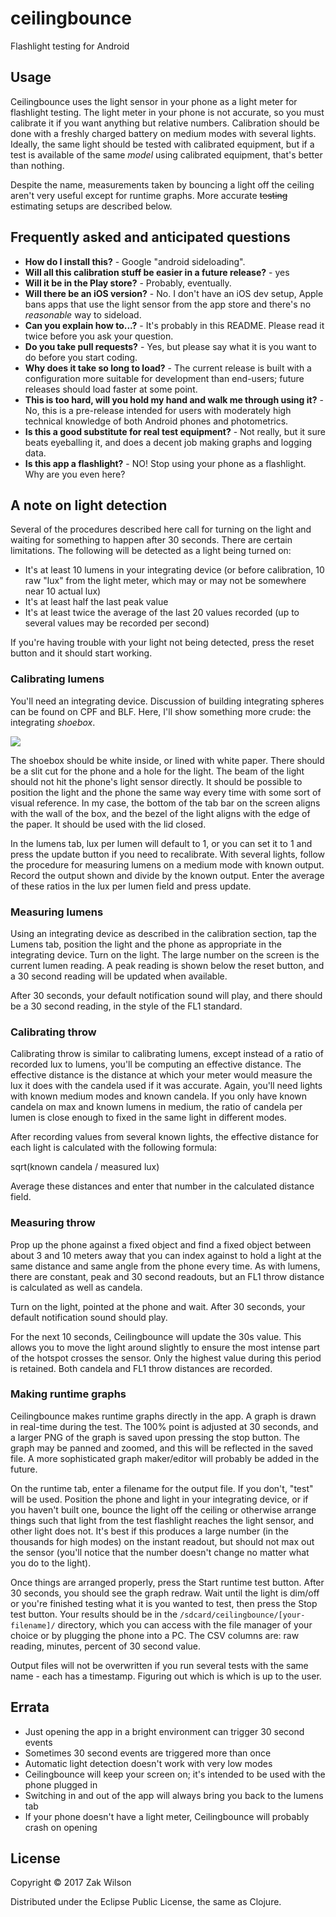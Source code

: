 # ceilingbounce

Flashlight testing for Android

## Usage

Ceilingbounce uses the light sensor in your phone as a light meter for flashlight testing. The light meter in your phone is not accurate, so you must calibrate it if you want anything but relative numbers. Calibration should be done with a freshly charged battery on medium modes with several lights. Ideally, the same light should be tested with calibrated equipment, but if a test is available of the same *model* using calibrated equipment, that's better than nothing.

Despite the name, measurements taken by bouncing a light off the ceiling aren't very useful except for runtime graphs. More accurate ~~testing~~ estimating setups are described below.

## Frequently asked and anticipated questions

* **How do I install this?** - Google "android sideloading".
* **Will all this calibration stuff be easier in a future release?** - yes
* **Will it be in the Play store?** - Probably, eventually.
* **Will there be an iOS version?** - No. I don't have an iOS dev setup, Apple bans apps that use the light sensor from the app store and there's no *reasonable* way to sideload.
* **Can you explain how to...?** - It's probably in this README. Please read it twice before you ask your question.
* **Do you take pull requests?** - Yes, but please say what it is you want to do before you start coding.
* **Why does it take so long to load?** - The current release is built with a configuration more suitable for development than end-users; future releases should load faster at some point.
* **This is too hard, will you hold my hand and walk me through using it?** - No, this is a pre-release intended for users with moderately high technical knowledge of both Android phones and photometrics.
* **Is this a good substitute for real test equipment?** - Not really, but it sure beats eyeballing it, and does a decent job making graphs and logging data.
* **Is this app a flashlight?** - NO! Stop using your phone as a flashlight. Why are you even here?

## A note on light detection

Several of the procedures described here call for turning on the light and waiting for something to happen after 30 seconds. There are certain limitations. The following will be detected as a light being turned on:

* It's at least 10 lumens in your integrating device (or before calibration, 10 raw "lux" from the light meter, which may or may not be somewhere near 10 actual lux)
* It's at least half the last peak value
* It's at least twice the average of the last 20 values recorded (up to several values may be recorded per second)

If you're having trouble with your light not being detected, press the reset button and it should start working.

### Calibrating lumens

You'll need an integrating device. Discussion of building integrating spheres can be found on CPF and BLF. Here, I'll show something more crude: the integrating *shoebox*.

![](http://i.imgur.com/cjoP3D3.jpg)

The shoebox should be white inside, or lined with white paper. There should be a slit cut for the phone and a hole for the light. The beam of the light should not hit the phone's light sensor directly. It should be possible to position the light and the phone the same way every time with some sort of visual reference. In my case, the bottom of the tab bar on the screen aligns with the wall of the box, and the bezel of the light aligns with the edge of the paper. It should be used with the lid closed.

In the lumens tab, lux per lumen will default to 1, or you can set it to 1 and press the update button if you need to recalibrate. With several lights, follow the procedure for measuring lumens on a medium mode with known output. Record the output shown and divide by the known output. Enter the average of these ratios in the lux per lumen field and press update.

### Measuring lumens

Using an integrating device as described in the calibration section, tap the Lumens tab, position the light and the phone as appropriate in the integrating device. Turn on the light. The large number on the screen is the current lumen reading. A peak reading is shown below the reset button, and a 30 second reading will be updated when available.

After 30 seconds, your default notification sound will play, and there should be a 30 second reading, in the style of the FL1 standard.

### Calibrating throw

Calibrating throw is similar to calibrating lumens, except instead of a ratio of recorded lux to lumens, you'll be computing an effective distance. The effective distance is the distance at which your meter would measure the lux it does with the candela used if it was accurate. Again, you'll need lights with known medium modes and known candela. If you only have known candela on max and known lumens in medium, the ratio of candela per lumen is close enough to fixed in the same light in different modes.

After recording values from several known lights, the effective distance for each light is calculated with the following formula:

sqrt(known candela / measured lux)

Average these distances and enter that number in the calculated distance field.

### Measuring throw

Prop up the phone against a fixed object and find a fixed object between about 3 and 10 meters away that you can index against to hold a light at the same distance and same angle from the phone every time. As with lumens, there are constant, peak and 30 second readouts, but an FL1 throw distance is calculated as well as candela.

Turn on the light, pointed at the phone and wait. After 30 seconds, your default notification sound should play.

For the next 10 seconds, Ceilingbounce will update the 30s value. This allows you to move the light around slightly to ensure the most intense part of the hotspot crosses the sensor. Only the highest value during this period is retained. Both candela and FL1 throw distances are recorded.

### Making runtime graphs

Ceilingbounce makes runtime graphs directly in the app. A graph is drawn in real-time during the test. The 100% point is adjusted at 30 seconds, and a larger PNG of the graph is saved upon pressing the stop button. The graph may be panned and zoomed, and this will be reflected in the saved file. A more sophisticated graph maker/editor will probably be added in the future.

On the runtime tab, enter a filename for the output file. If you don't, "test" will be used. Position the phone and light in your integrating device, or if you haven't built one, bounce the light off the ceiling or otherwise arrange things such that light from the test flashlight reaches the light sensor, and other light does not. It's best if this produces a large number (in the thousands for high modes) on the instant readout, but should not max out the sensor (you'll notice that the number doesn't change no matter what you do to the light).

Once things are arranged properly, press the Start runtime test button. After 30 seconds, you should see the graph redraw. Wait until the light is dim/off or you're finished testing what it is you wanted to test, then press the Stop test button. Your results should be in the `/sdcard/ceilingbounce/[your-filename]/` directory, which you can access with the file manager of your choice or by plugging the phone into a PC. The CSV columns are: raw reading, minutes, percent of 30 second value.

Output files will not be overwritten if you run several tests with the same name - each has a timestamp. Figuring out which is which is up to the user.

## Errata

* Just opening the app in a bright environment can trigger 30 second events
* Sometimes 30 second events are triggered more than once
* Automatic light detection doesn't work with very low modes
* Ceilingbounce will keep your screen on; it's intended to be used with the phone plugged in
* Switching in and out of the app will always bring you back to the lumens tab
* If your phone doesn't have a light meter, Ceilingbounce will probably crash on opening

## License

Copyright © 2017 Zak Wilson

Distributed under the Eclipse Public License, the same as Clojure.
